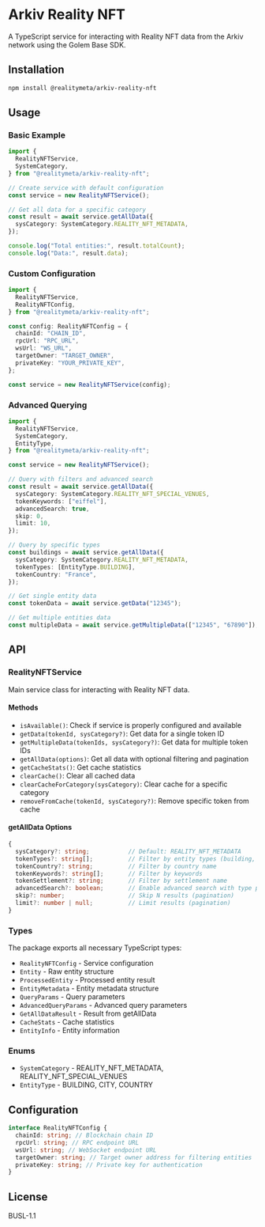 # Arkiv Reality NFT

A TypeScript service for interacting with Reality NFT data from the Arkiv network using the Golem Base SDK.

## Installation

```bash
npm install @realitymeta/arkiv-reality-nft
```

## Usage

### Basic Example

```typescript
import {
  RealityNFTService,
  SystemCategory,
} from "@realitymeta/arkiv-reality-nft";

// Create service with default configuration
const service = new RealityNFTService();

// Get all data for a specific category
const result = await service.getAllData({
  sysCategory: SystemCategory.REALITY_NFT_METADATA,
});

console.log("Total entities:", result.totalCount);
console.log("Data:", result.data);
```

### Custom Configuration

```typescript
import {
  RealityNFTService,
  RealityNFTConfig,
} from "@realitymeta/arkiv-reality-nft";

const config: RealityNFTConfig = {
  chainId: "CHAIN_ID",
  rpcUrl: "RPC_URL",
  wsUrl: "WS_URL",
  targetOwner: "TARGET_OWNER",
  privateKey: "YOUR_PRIVATE_KEY",
};

const service = new RealityNFTService(config);
```

### Advanced Querying

```typescript
import {
  RealityNFTService,
  SystemCategory,
  EntityType,
} from "@realitymeta/arkiv-reality-nft";

const service = new RealityNFTService();

// Query with filters and advanced search
const result = await service.getAllData({
  sysCategory: SystemCategory.REALITY_NFT_SPECIAL_VENUES,
  tokenKeywords: ["eiffel"],
  advancedSearch: true,
  skip: 0,
  limit: 10,
});

// Query by specific types
const buildings = await service.getAllData({
  sysCategory: SystemCategory.REALITY_NFT_METADATA,
  tokenTypes: [EntityType.BUILDING],
  tokenCountry: "France",
});

// Get single entity data
const tokenData = await service.getData("12345");

// Get multiple entities data
const multipleData = await service.getMultipleData(["12345", "67890"]);
```

## API

### RealityNFTService

Main service class for interacting with Reality NFT data.

#### Methods

- `isAvailable()`: Check if service is properly configured and available
- `getData(tokenId, sysCategory?)`: Get data for a single token ID
- `getMultipleData(tokenIds, sysCategory?)`: Get data for multiple token IDs
- `getAllData(options)`: Get all data with optional filtering and pagination
- `getCacheStats()`: Get cache statistics
- `clearCache()`: Clear all cached data
- `clearCacheForCategory(sysCategory)`: Clear cache for a specific category
- `removeFromCache(tokenId, sysCategory?)`: Remove specific token from cache

#### getAllData Options

```typescript
{
  sysCategory?: string;           // Default: REALITY_NFT_METADATA
  tokenTypes?: string[];          // Filter by entity types (building, city, country)
  tokenCountry?: string;          // Filter by country name
  tokenKeywords?: string[];       // Filter by keywords
  tokenSettlement?: string;       // Filter by settlement name
  advancedSearch?: boolean;       // Enable advanced search with type prioritization
  skip?: number;                  // Skip N results (pagination)
  limit?: number | null;          // Limit results (pagination)
}
```

### Types

The package exports all necessary TypeScript types:

- `RealityNFTConfig` - Service configuration
- `Entity` - Raw entity structure
- `ProcessedEntity` - Processed entity result
- `EntityMetadata` - Entity metadata structure
- `QueryParams` - Query parameters
- `AdvancedQueryParams` - Advanced query parameters
- `GetAllDataResult` - Result from getAllData
- `CacheStats` - Cache statistics
- `EntityInfo` - Entity information

### Enums

- `SystemCategory` - REALITY_NFT_METADATA, REALITY_NFT_SPECIAL_VENUES
- `EntityType` - BUILDING, CITY, COUNTRY

## Configuration

```typescript
interface RealityNFTConfig {
  chainId: string; // Blockchain chain ID
  rpcUrl: string; // RPC endpoint URL
  wsUrl: string; // WebSocket endpoint URL
  targetOwner: string; // Target owner address for filtering entities
  privateKey: string; // Private key for authentication
}
```

## License

BUSL-1.1
